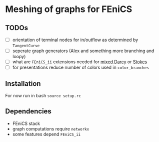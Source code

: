 # Meshing of graphs for FEniCS

## TODOs
- [ ] orientation of terminal nodes for in/outflow as determined by `TangentCurve`
- [ ] seperate graph generators (Alex and something more branching and loopy)
- [ ] what are `FEniCS_ii` extensions needed for [mixed Darcy](https://mox.polimi.it/reports-and-theses/publication-results/?id=632) or [Stokes](https://arxiv.org/abs/2111.12451)
- [ ] for presentations reduce number of colors used in `color_branches`

## Installation
For now run in bash `source setup.rc`

## Dependencies
- FEniCS stack
- graph computations require `networkx`
- some features depend `FEniCS_ii`
